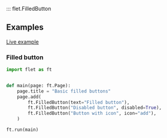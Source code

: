 ::: flet.FilledButton

## Examples

[Live example](https://flet-controls-gallery.fly.dev/buttons/filledbutton)

### Filled button



```python
import flet as ft


def main(page: ft.Page):
    page.title = "Basic filled buttons"
    page.add(
        ft.FilledButton(text="Filled button"),
        ft.FilledButton("Disabled button", disabled=True),
        ft.FilledButton("Button with icon", icon="add"),
    )

ft.run(main)
```


